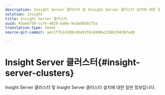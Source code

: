 ```yaml
---
description: Insight Server 클러스터 및 Insight Server 클러스터 설치에 대한 일반 정보입니다.
solution: Insight
title: Insight Server 클러스터
uuid: 93aeb750-ccfe-4029-ba8e-9cdad956175a
translation-type: tm+mt
source-git-commit: aec1f7b14198cdde91f61d490a235022943bfedb

---
```



# Insight Server 클러스터{#insight-server-clusters}

Insight Server 클러스터 및 Insight Server 클러스터 설치에 대한 일반 정보입니다.

